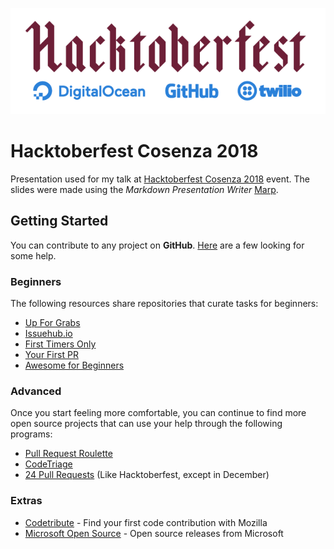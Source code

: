 [![Hacktoberfest 2018](src/images/Hacktoberfest_2018_logo_lockup.png)](https://hacktoberfest.digitalocean.com/)

# Hacktoberfest Cosenza 2018

Presentation used for my talk at [Hacktoberfest Cosenza 2018](https://www.meetup.com/it-IT/Google-Developer-Group-Cosenza/events/255240851) event. The slides were made using the _Markdown Presentation Writer_ [Marp](https://marp.app/).

## Getting Started

You can contribute to any project on **GitHub**. [Here](https://github.com/search?q=label:hacktoberfest+state:open+type:issue) are a few looking for some help.

### Beginners

The following resources share repositories that curate tasks for beginners:

- [Up For Grabs](https://up-for-grabs.net)
- [Issuehub.io](http://issuehub.io)
- [First Timers Only](https://www.firsttimersonly.com)
- [Your First PR](http://yourfirstpr.github.io)
- [Awesome for Beginners](https://github.com/mungell/awesome-for-beginners)

### Advanced

Once you start feeling more comfortable, you can continue to find more open source projects that can use your help through the following programs:

- [Pull Request Roulette](http://www.pullrequestroulette.com)
- [CodeTriage](https://www.codetriage.com)
- [24 Pull Requests](https://24pullrequests.com) (Like Hacktoberfest, except in December)

### Extras

- [Codetribute](https://codetribute.mozilla.org) - Find your first code contribution with Mozilla
- [Microsoft Open Source](https://opensource.microsoft.com) - Open source releases from Microsoft
